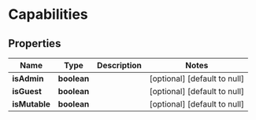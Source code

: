 # Capabilities

## Properties
Name | Type | Description | Notes
------------ | ------------- | ------------- | -------------
**isAdmin** | **boolean** |  | [optional] [default to null]
**isGuest** | **boolean** |  | [optional] [default to null]
**isMutable** | **boolean** |  | [optional] [default to null]


